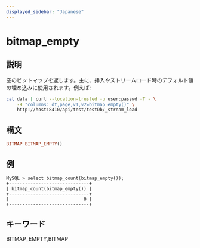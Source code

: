 ```yaml
---
displayed_sidebar: "Japanese"
---
```


# bitmap_empty

## 説明

空のビットマップを返します。主に、挿入やストリームロード時のデフォルト値の埋め込みに使用されます。例えば:

```bash
cat data | curl --location-trusted -u user:passwd -T - \
    -H "columns: dt,page,v1,v2=bitmap_empty()" \
    http://host:8410/api/test/testDb/_stream_load
```

## 構文

```Haskell
BITMAP BITMAP_EMPTY()
```

## 例

```Plain Text
MySQL > select bitmap_count(bitmap_empty());
+------------------------------+
| bitmap_count(bitmap_empty()) |
+------------------------------+
|                            0 |
+------------------------------+
```

## キーワード

BITMAP_EMPTY,BITMAP
